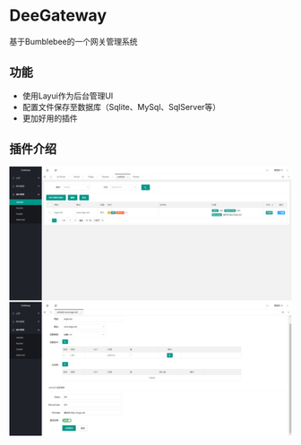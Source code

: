 # DeeGateway
基于Bumblebee的一个网关管理系统

## 功能
 - 使用Layui作为后台管理UI
 - 配置文件保存至数据库（Sqlite、MySql、SqlServer等）
 - 更加好用的插件
 
 ## 插件介绍
 ![img](/plugin_jwt_list.png)
  ![img](/plugin_jwt_form.png)
